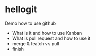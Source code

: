 # hellogit

Demo how to use github

* What is it and how to use Kanban
* What is pull request and how to use it 
* merge & featch vs pull
* finish
